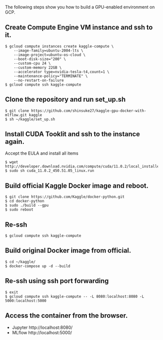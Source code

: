 The following steps show you how to build a GPU-enabled environment on GCP.

## Create Compute Engine VM instance and ssh to it.

```
$ gcloud compute instances create kaggle-compute \
    --image-family=ubuntu-2004-lts \
    --image-project=ubuntu-os-cloud \
    --boot-disk-size="200" \
    --custom-cpu 24 \
    --custom-memory 22GB \
    --accelerator type=nvidia-tesla-t4,count=1 \
    --maintenance-policy="TERMINATE" \
    --no-restart-on-failure
$ gcloud compute ssh kaggle-compute
```

## Clone the repository and run set_up.sh

```
$ git clone https://github.com/shinsuke27/kaggle-gpu-docker-with-mlflow.git kaggle
$ sh ~/kaggle/set_up.sh
```

## Install CUDA Tooklit and ssh to the instance again.

Accept the EULA and install all items

```
$ wget http://developer.download.nvidia.com/compute/cuda/11.0.2/local_installers/cuda_11.0.2_450.51.05_linux.run
$ sudo sh cuda_11.0.2_450.51.05_linux.run
```

## Build official Kaggle Docker image and reboot.

```
$ git clone https://github.com/Kaggle/docker-python.git
$ cd docker-python
$ sudo ./build --gpu
$ sudo reboot
```

## Re-ssh

```
$ gcloud compute ssh kaggle-compute
```

## Build original Docker image from official.

```
$ cd ~/kaggle/
$ docker-compose up -d --build
```

## Re-ssh using ssh port forwarding

```
$ exit
$ gcloud compute ssh kaggle-compute -- -L 8080:localhost:8080 -L 5000:localhost:5000
```

## Access the container from the browser.

- Jupyter http://localhost:8080/
- MLflow http://localhost:5000/
